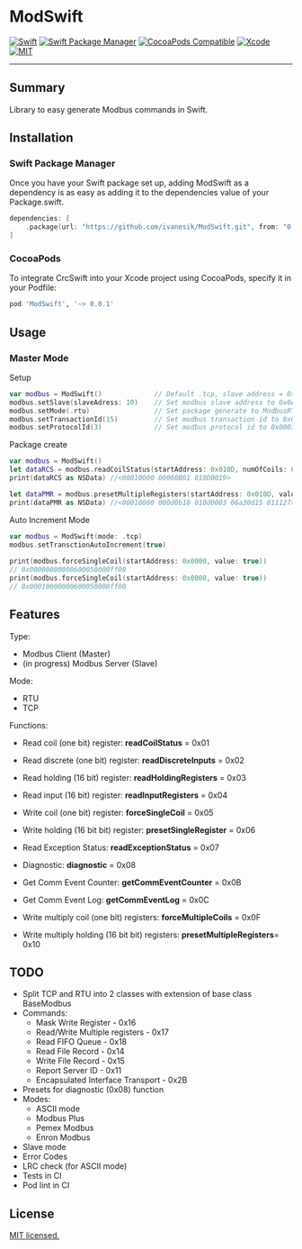 # ModSwift

[![Swift](https://img.shields.io/badge/Swift->5.0-orange.svg)](https://swift.org)
[![Swift Package Manager](https://img.shields.io/badge/Swift_Package_Manager-compatible-orange?style=flat-square)](https://img.shields.io/badge/Swift_Package_Manager-compatible-orange?style=flat-square)
[![CocoaPods Compatible](https://img.shields.io/cocoapods/v/ModSwift.svg?style=flat-square)](https://img.shields.io/cocoapods/v/ModSwift.svg)
[![Xcode](https://img.shields.io/badge/Xcode-14.0-blue.svg)](https://developer.apple.com/xcode)
[![MIT](https://img.shields.io/badge/License-MIT-red.svg)](https://opensource.org/licenses/MIT)

---

## Summary

Library to easy generate Modbus commands in Swift.

## Installation

### Swift Package Manager

Once you have your Swift package set up, adding ModSwift as a dependency is as easy as adding it to the dependencies value of your Package.swift.

```swift
dependencies: [
    .package(url: "https://github.com/ivanesik/ModSwift.git", from: "0.0.1")
]
```

### CocoaPods

To integrate CrcSwift into your Xcode project using CocoaPods, specify it in your Podfile:

```ruby
pod 'ModSwift', '~> 0.0.1'
```

## Usage

### Master Mode

Setup

```swift
var modbus = ModSwift()             // Default .tcp, slave address = 0x00
modbus.setSlave(slaveAdress: 10)    // Set modbus slave address to 0x0A
modbus.setMode(.rtu)                // Set package generate to ModbusRTU mode
modbus.setTransactionId(15)         // Set modbus transaction id to 0x000E (just in .tcp mode)
modbus.setProtocolId(3)             // Set modbus protocol id to 0x0003 (just in .tcp mode)
```

Package create

```swift
var modbus = ModSwift()
let dataRCS = modbus.readCoilStatus(startAddress: 0x010D, numOfCoils: 0x0019)
print(dataRCS as NSData) //<00010000 00060B01 010D0019>

let dataPMR = modbus.presetMultipleRegisters(startAddress: 0x010D, values: [0xA30D, 0x1501, 0x1127])
print(dataPMR as NSData) //<00010000 000d0b10 010d0003 06a30d15 011127>
```

Auto Increment Mode

```swift
var modbus = ModSwift(mode: .tcp)
modbus.setTransctionAutoIncrement(true)
        
print(modbus.forceSingleCoil(startAddress: 0x0000, value: true))
// 0x00000000000600050000ff00
print(modbus.forceSingleCoil(startAddress: 0x0000, value: true))
// 0x00010000000600050000ff00
```

## Features

Type:

- Modbus Client (Master)
- (in progress) Modbus Server (Slave)

Mode:

- RTU
- TCP

Functions:

- Read coil (one bit) register: **readCoilStatus** = 0x01
- Read discrete (one bit) register: **readDiscreteInputs** = 0x02
- Read holding (16 bit) register: **readHoldingRegisters** = 0x03
- Read input (16 bit) register: **readInputRegisters** = 0x04

- Write coil (one bit) register: **forceSingleCoil** = 0x05
- Write holding (16 bit bit) register: **presetSingleRegister** = 0x06

- Read Exception Status: **readExceptionStatus** = 0x07
- Diagnostic: **diagnostic** = 0x08
- Get Comm Event Counter: **getCommEventCounter** = 0x0B
- Get Comm Event Log: **getCommEventLog** = 0x0C

- Write multiply coil (one bit) registers: **forceMultipleCoils** = 0x0F
- Write multiply holding (16 bit bit) registers: **presetMultipleRegisters**= 0x10

## TODO

- Split TCP and RTU into 2 classes with extension of base class BaseModbus
- Commands:
  - Mask Write Register - 0x16
  - Read/Write Multiple registers - 0x17
  - Read FIFO Queue - 0x18
  - Read File Record - 0x14
  - Write File Record - 0x15
  - Report Server ID - 0x11
  - Encapsulated Interface Transport - 0x2B
- Presets for diagnostic (0x08) function
- Modes:
  - ASCII mode
  - Modbus Plus
  - Pemex Modbus
  - Enron Modbus
- Slave mode
- Error Codes
- LRC check (for ASCII mode)
- Tests in CI
- Pod lint in CI

## License

[MIT licensed.](LICENSE)

